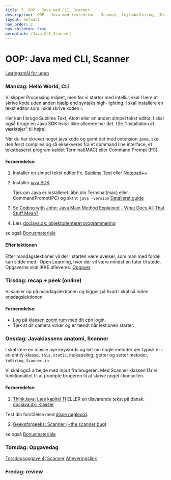 ```yaml
---
title: 5. OOP - Java med CLI, Scanner
description:  OOP - Java med texteditor - Scanner, fejlhåndtering, (Drinksmenu/TextUI)
layout: default
nav_order: 2
has_children: true
permalink: /Java_CLI_Scanner/
---
```


# OOP: Java med CLI, Scanner

[Læringsmål for ugen](./learningobjectives.md)

### Mandag: Hello World, CLI
Vi slipper Processing miljøet, men før vi starter med IntelliJ, skal I lære at skrive kode uden anden hjælp end syntaks high-lighting. I skal installere en tekst editor som I skal skrive koden i.

Her kan I bruge Sublime Text, Atom eller en anden simpel tekst editor. I skal også bruge en Java SDK hvis I ikke allerede har det. (Se "Installation af værktøjer" til højre)

Når du har skrevet noget java kode og gemt det med extension .java, skal den først compiles og så eksekveres fra et command line interface, et tekstbaseret program kaldet Terminal(MAC) eller Command Prompt (PC).

#### Forberedelse:
1. Installer en simpel tekst editor Fx.  [Sublime Text](https://www.sublimetext.com/) eller [Notepad++](https://notepad-plus-plus.org/downloads/)


2. Installer [java SDK](https://www.openlogic.com/openjdk-downloads?field_java_parent_version_target_id=406&field_operating_system_target_id=All&field_architecture_target_id=All&field_java_package_target_id=All)
   
   Tjek om Java er installeret: åbn din Terminal(mac) eller CommandPrompt(PC) og skriv:
   ```java -version```
   [Detaljeret guide ](https://efif.sharepoint.com/:b:/r/sites/cph/Lyngby/Shared%20Documents/4.%20Indhold%20%26%20Niveau/DAT/1.sem%20for%C3%A5r%202025/studerende/helloworldCLi.pdf?csf=1&web=1&e=p5ZRA3)


3. Se [Coding with John: Java Main Method Explained - What Does All That Stuff Mean? ](https://youtube.com/watch?t=1&v=P-_Nzi_mCRo?si=4awCCOTDh_U2eCh0)


4. Læs [docjava.dk: objektorienteret programmering](http://www.docjava.dk/objektorienteret_programmering/oop.htm)



se også [Bonusmateriale](./resources.md)

#### Efter lektionen
Efter mandagslektioner vil der i starten være øvelser, som man med fordel kan sidde med i Open Learning, hvor der vil være mindst en tutor til stede. Opgaverne skal IKKE afleveres.
[Opgaver](https://github.com/Dat1Cphbusiness/Mandagsopgaver/blob/main/4.md)


### Tirsdag: recap + peek (online)
Vi samler op på mandagslektionen og kigger på hvad I skal nå inden onsdagslektionen.

#### Forberedelse:
- Log på [klassen zoom rum](https://cphbusiness.zoom.us/j/66755584856?pwd=RDRqZjBqSXBsTlR0QjRsTXh0UEFTUT09)  med dit cph login.
- Tjek at dit camera virker og er tændt når lektionen starter.

### Onsdag: Javaklassens anatomi, Scanner
I skal lære en masse nye keywords og lidt om nogle metoder der typisk er i en entity-klasse.
```this```, ```static```, indkapsling, getter og setter metoder, ```toString```, ```Scanner.in```

Vi skal også arbejde med input fra brugeren. Med Scanner klassen får vi funktionalitet til at prompte brugeren til at skrive noget i konsollen.

#### Forberedelse:

1. [ThinkJava: Læs kapitel 11](https://greenteapress.com/thinkjava6/thinkjava.pdf)
   ELLER en tilsvarende tekst på dansk: [docjava.dk: Klasser](http://www.docjava.dk/objektorienteret_programmering/klasser/klasser.htm)

Test din forståelse med [disse nøgleord](./resources.md).

2. [Geeksforgeeks: Scanner (+the scanner bug)](https://www.geeksforgeeks.org/scanner-class-in-java/)


se også [Bonusmateriale](./resources.md)




### Torsdag: Opgavedag
[Torsdagsopgave 4: Scanner](https://github.com/Dat1Cphbusiness/Torsdagsopgaver-4---Scanner)
[Afleveringslink](https://cphbusiness.mrooms.net/mod/assign/view.php?id=765990)

### Fredag: review